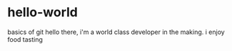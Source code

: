 # hello-world
basics of git
hello there, i'm a world class developer in the making.
i enjoy food tasting
